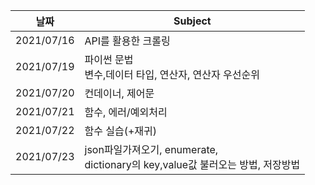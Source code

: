 | 날짜       | Subject                                                      |
| ---------- | ------------------------------------------------------------ |
| 2021/07/16 | API를 활용한 크롤링                                          |
| 2021/07/19 | 파이썬 문법<br />변수,데이터 타입, 연산자, 연산자 우선순위   |
| 2021/07/20 | 컨데이너, 제어문                                             |
| 2021/07/21 | 함수, 에러/예외처리                                          |
| 2021/07/22 | 함수 실습(+재귀)                                             |
| 2021/07/23 | json파일가져오기, enumerate, <br />dictionary의 key,value값 불러오는 방법, 저장방법 |

